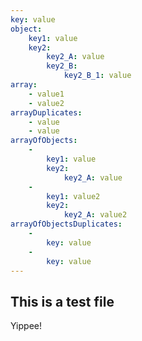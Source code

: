 ```yaml
---
key: value
object:
    key1: value
    key2:
        key2_A: value
        key2_B:
            key2_B_1: value
array:
    - value1
    - value2
arrayDuplicates:
    - value
    - value
arrayOfObjects:
    -
        key1: value
        key2:
            key2_A: value
    -
        key1: value2
        key2:
            key2_A: value2
arrayOfObjectsDuplicates:
    -
        key: value
    -
        key: value
---
```

## This is a test file
Yippee!
